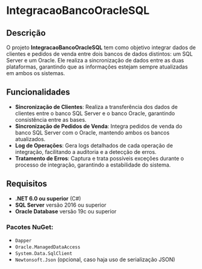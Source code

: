 # IntegracaoBancoOracleSQL

## Descrição
O projeto **IntegracaoBancoOracleSQL** tem como objetivo integrar dados de clientes e pedidos de venda entre dois bancos de dados distintos: um SQL Server e um Oracle. Ele realiza a sincronização de dados entre as duas plataformas, garantindo que as informações estejam sempre atualizadas em ambos os sistemas.

## Funcionalidades
- **Sincronização de Clientes**: Realiza a transferência dos dados de clientes entre o banco SQL Server e o banco Oracle, garantindo consistência entre as bases.
- **Sincronização de Pedidos de Venda**: Integra pedidos de venda do banco SQL Server com o Oracle, mantendo ambos os bancos atualizados.
- **Log de Operações**: Gera logs detalhados de cada operação de integração, facilitando a auditoria e a detecção de erros.
- **Tratamento de Erros**: Captura e trata possíveis exceções durante o processo de integração, garantindo a estabilidade do sistema.

## Requisitos
- **.NET 6.0 ou superior** (C#)
- **SQL Server** versão 2016 ou superior
- **Oracle Database** versão 19c ou superior

### Pacotes NuGet:
- `Dapper`
- `Oracle.ManagedDataAccess`
- `System.Data.SqlClient`
- `Newtonsoft.Json` (opcional, caso haja uso de serialização JSON)
